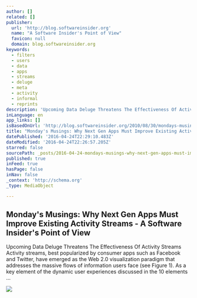 ```yaml
---
author: []
related: []
publisher:
  url: 'http://blog.softwareinsider.org'
  name: "A Software Insider's Point of View"
  favicon: null
  domain: blog.softwareinsider.org
keywords:
  - filters
  - users
  - data
  - apps
  - streams
  - deluge
  - meta
  - activity
  - informal
  - reprints
description: 'Upcoming Data Deluge Threatens The Effectiveness Of Activity Streams Activity streams, best popularized by consumer apps such as Facebook and Twitter, have emerged as the Web 2.0 visualization paradigm that addresses the massive flows of information users face (see Figure 1). As a key element of the dynamic user experiences discussed in the 10 elements ...'
inLanguage: en
app_links: []
isBasedOnUrl: 'http://blog.softwareinsider.org/2010/08/30/mondays-musings-why-next-gen-apps-must-improve-existing-activity-streams/'
title: "Monday's Musings: Why Next Gen Apps Must Improve Existing Activity Streams - A Software Insider's Point of View"
datePublished: '2016-04-24T22:29:10.483Z'
dateModified: '2016-04-24T22:26:57.205Z'
starred: false
sourcePath: _posts/2016-04-24-mondays-musings-why-next-gen-apps-must-improve-existing-ac.md
published: true
inFeed: true
hasPage: false
inNav: false
_context: 'http://schema.org'
_type: MediaObject

---
```

<article style=""><h1>Monday's Musings: Why Next Gen Apps Must Improve Existing Activity Streams - A Software Insider's Point of View</h1><p>Upcoming Data Deluge Threatens The Effectiveness Of Activity Streams Activity streams, best popularized by consumer apps such as Facebook and Twitter, have emerged as the Web 2.0 visualization paradigm that addresses the massive flows of information users face (see Figure 1). As a key element of the dynamic user experiences discussed in the 10 elements ...</p><img src="http://blog.softwareinsider.org/wp-content/uploads/2010/08/Screen-shot-2010-08-30-at-3.36.17-AM.png" /></article>